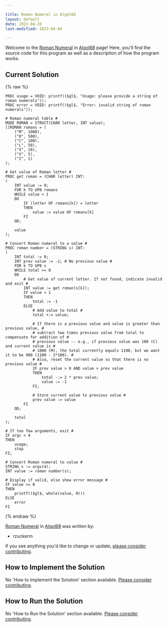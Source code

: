 ```yaml
---

title: Roman Numeral in Algol68
layout: default
date: 2022-04-28
last-modified: 2023-04-04

---
```


Welcome to the [Roman Numeral](https://sampleprograms.io/projects/roman-numeral) in [Algol68](https://sampleprograms.io/languages/algol68) page! Here, you'll find the source code for this program as well as a description of how the program works.

## Current Solution

{% raw %}

```algol68
PROC usage = VOID: printf(($gl$, "Usage: please provide a string of roman numerals"));
PROC error = VOID: printf(($gl$, "Error: invalid string of roman numerals"));

# Roman numeral table #
MODE ROMAN = STRUCT(CHAR letter, INT value);
[]ROMAN romans = (
    ("M", 1000),
    ("D", 500),
    ("C", 100),
    ("L", 50),
    ("X", 10),
    ("V", 5),
    ("I", 1)
);

# Get value of Roman letter #
PROC get roman = (CHAR letter) INT:
(
    INT value := 0;
    FOR k TO UPB romans
    WHILE value < 1
    DO
        IF (letter OF romans[k]) = letter
        THEN
            value := value OF romans[k]
        FI
    OD;

    value
);

# Convert Roman numeral to a value #
PROC roman number = (STRING s) INT:
(
    INT total := 0;
    INT prev value := -1; # No previous value #
    FOR k TO UPB s
    WHILE total >= 0
    DO
        # Get value of current letter. If not found, indicate invalid and exit #
        INT value := get roman(s[k]);
        IF value < 1
        THEN
            total := -1
        ELSE
            # Add value to total #
            total +:= value;

            # If there is a previous value and value is greater than previous value, #
            # subtract two times previous value from total to compensate for addition of #
            # previous value -- e.g., if previous value was 100 (C) and current value is #
            # 1000 (M), the total currently equals 1100, but we want it to be 900 (1100 - 2*100). #
            # Also, reset the current value so that there is no previous value #
            IF prev value > 0 AND value > prev value
            THEN
                total -:= 2 * prev value;
                value := -1
            FI;

            # Store current value to previous value #
            prev value := value
        FI
    OD;

    total
);
    
# If too few arguments, exit #
IF argc < 4
THEN
    usage;
    stop
FI;

# Convert Roman numeral to value #
STRING s := argv(4);
INT value := roman number(s);

# Display if valid, else show error message #
IF value >= 0
THEN
    printf(($gl$, whole(value, 0)))
ELSE
    error
FI
```

{% endraw %}

[Roman Numeral](https://sampleprograms.io/projects/roman-numeral) in [Algol68](https://sampleprograms.io/languages/algol68) was written by:

- rzuckerm

If you see anything you'd like to change or update, [please consider contributing](https://github.com/TheRenegadeCoder/sample-programs).

## How to Implement the Solution

No 'How to Implement the Solution' section available. [Please consider contributing](https://github.com/TheRenegadeCoder/sample-programs-website).

## How to Run the Solution

No 'How to Run the Solution' section available. [Please consider contributing](https://github.com/TheRenegadeCoder/sample-programs-website).